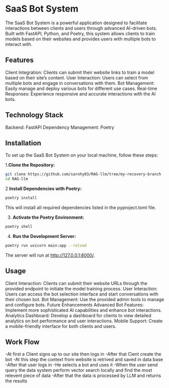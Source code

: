 # SaaS Bot System
The SaaS Bot System is a powerful application designed to facilitate interactions between clients and users through advanced AI-driven bots. Built with FastAPI, Python, and Poetry, this system allows clients to train models based on their websites and provides users with multiple bots to interact with.

## Features
Client Integration: Clients can submit their website links to train a model based on their site’s content.
User Interaction: Users can select from multiple bots and engage in conversations with them.
Bot Management: Easily manage and deploy various bots for different use cases.
Real-time Responses: Experience responsive and accurate interactions with the AI bots.

## Technology Stack
Backend: FastAPI
Dependency Management: Poetry

## Installation
To set up the SaaS Bot System on your local machine, follow these steps:

1.**Clone the Repository:**
```bash
git clone https://github.com/sarohy03/RAG-llm/tree/my-recovery-branch 
cd RAG-llm
```
2 **Install Dependencies with Poetry:**
```bash 
poetry install
```
This will install all required dependencies listed in the pyproject.toml file.

3. **Activate the Poetry Environment:**
```bash
poetry shell
```
4. **Run the Development Server:**

```bash
poetry run uvicorn main:app --reload
```
The server will run at http://127.0.0.1:8000/.

## Usage

Client Interaction: Clients can submit their website URLs through the provided endpoint to initiate the model training process.
User Interaction: Users can access the bot selection interface and start conversations with their chosen bot.
Bot Management: Use the provided admin tools to manage and configure bots.
Future Enhancements
Advanced Bot Features: Implement more sophisticated AI capabilities and enhance bot interactions.
Analytics Dashboard: Develop a dashboard for clients to view detailed analytics on bot performance and user interactions.
Mobile Support: Create a mobile-friendly interface for both clients and users.

## Work Flow 
-At first a Client signs up to our site then logs in 
-After that Cient create the bot 
-At this step the context from website is retrived and saved in data base 
-After that user logs in 
-He selects a bot and uses it 
-When the user send query the data system perform vector search locally and find the most relevent piece of data 
-After that the data is processed by LLM and returns the results
